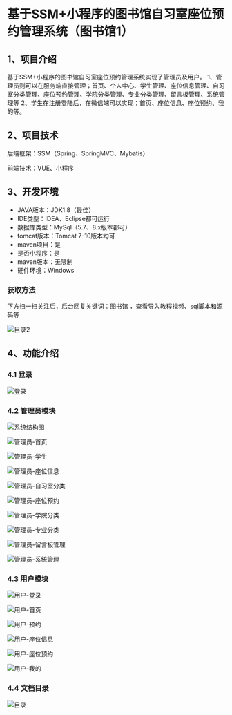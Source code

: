 # 基于SSM+小程序的图书馆自习室座位预约管理系统（图书馆1）



## 1、项目介绍
基于SSM+小程序的图书馆自习室座位预约管理系统实现了管理员及用户。
1、管理员则可以在服务端直接管理；首页、个人中心、学生管理、座位信息管理、自习室分类管理、座位预约管理、学院分类管理、专业分类管理、留言板管理、系统管理等
2、学生在注册登陆后，在微信端可以实现；首页、座位信息、座位预约、我的等。

## 2、项目技术

后端框架：SSM（Spring、SpringMVC、Mybatis）

前端技术：VUE、小程序

## 3、开发环境

- JAVA版本：JDK1.8（最佳）
- IDE类型：IDEA、Eclipse都可运行
- 数据库类型：MySql（5.7、8.x版本都可） 
- tomcat版本：Tomcat 7-10版本均可
- maven项目：是
- 是否小程序：是
- maven版本：无限制
- 硬件环境：Windows
###  获取方法

下方扫一扫关注后，后台回复关键词：图书馆 ，查看导入教程视频、sql脚本和源码等

![目录2](https://www.codemarket.fun/202407032155305.png)

## 4、功能介绍

### 4.1 登录

![登录](https://www.codemarket.fun/202407291039760.png)

### 4.2 管理员模块

![系统结构图](https://www.codemarket.fun/202407291040491.png)

![管理员-首页](https://www.codemarket.fun/202407291040693.png)

![管理员-学生](https://www.codemarket.fun/202407291040702.png)

![管理员-座位信息](https://www.codemarket.fun/202407291040306.png)

![管理员-自习室分类](https://www.codemarket.fun/202407291040182.png)

![管理员-座位预约](https://www.codemarket.fun/202407291040419.png)

![管理员-学院分类](https://www.codemarket.fun/202407291040713.png)

![管理员-专业分类](https://www.codemarket.fun/202407291040715.png)

![管理员-留言板管理](https://www.codemarket.fun/202407291040680.png)

![管理员-系统管理](https://www.codemarket.fun/202407291040697.png)

### 4.3 用户模块

![用户-登录](https://www.codemarket.fun/202407291040568.png)

![用户-首页](https://www.codemarket.fun/202407291040575.png)

![用户-预约](https://www.codemarket.fun/202407291040584.png)

![用户-座位信息](https://www.codemarket.fun/202407291040592.png)

![用户-座位预约](https://www.codemarket.fun/202407291040608.png)

![用户-我的](https://www.codemarket.fun/202407291040573.png)

### 4.4 文档目录

![目录](https://www.codemarket.fun/202407291040681.png)

